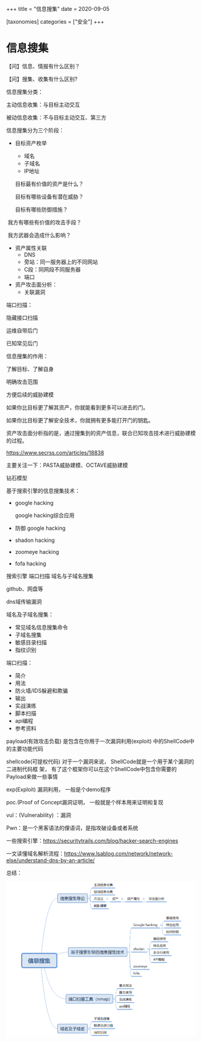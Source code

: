 +++
title = "信息搜集"
date = 2020-09-05

[taxonomies]
categories = ["安全"]
+++

# 信息搜集

【问】信息、情报有什么区别？

【问】搜集、收集有什么区别?
<!-- more -->

信息搜集分类：

主动信息收集：与目标主动交互

被动信息收集：不与目标主动交互、第三方



信息搜集分为三个阶段：

- 目标资产枚举

  - 域名
  - 子域名
  - IP地址

  目标最有价值的资产是什么？

  目标有哪些设备有潜在威胁？

  目标有哪些防御措施？

​	   我方有哪些有价值的攻击手段？

​	   我方武器会造成什么影响？

- 资产属性关联
  - DNS
  - 旁站：同一服务器上的不同网站
  - C段：同网段不同服务器
  - 端口
- 资产攻击面分析：
  - 关联漏洞



端口扫描：

隐藏接口扫描

运维自带后门

已知常见后门



信息搜集的作用：

了解目标、了解自身

明确攻击范围

方便后续的威胁建模





如果你比目标更了解其资产，你就能看到更多可以进去的门。

如果你比目标更了解安全技术，你就拥有更多能打开门的钥匙。



资产攻击面分析指的是，通过搜集到的资产信息，联合已知攻击技术进行威胁建模的过程。



https://www.secrss.com/articles/18838



主要关注一下：PASTA威胁建模、OCTAVE威胁建模



钻石模型





基于搜索引擎的信息搜集技术：

- google hacking

  google hacking综合应用

- 防御 google hacking

- shadon hacking 

- zoomeye hacking

- fofa hacking



搜索引擎
		端口扫描
		域名与子域名搜集



github、网盘等



dns域传输漏洞



域名及子域名搜集：

- 常见域名信息搜集命令
- 子域名搜集
- 敏感目录扫描
- 指纹识别



端口扫描：

- 简介
- 用法
- 防火墙/IDS躲避和欺骗
- 输出
- 实战演练
- 脚本扫描
- api编程
- 参考资料





payload(有效攻击负载) 是包含在你用于一次漏洞利用(exploit) 中的ShellCode中的主要功能代码

shellcode(可提权代码) 对于一个漏洞来说， ShellCode就是一个用于某个漏洞的二进制代码框  架， 有了这个框架你可以在这个ShellCode中包含你需要的Payload来做一些事情 

exp(Exploit) 漏洞利用， 一般是个demo程序 

poc.(Proof of Concept漏洞证明， 一般就是个样本用来证明和复现  

vul：(Vulnerability) ：漏洞  

Pwn：是一个黑客语法的俚语词，是指攻破设备或者系统  



一些搜索引擎：https://securitytrails.com/blog/hacker-search-engines

一文读懂域名解析流程：https://www.lsablog.com/network/network-else/understand-dns-by-an-article/





总结：

![Snipaste_2020-09-05_17-53-55](images/信息搜集/Snipaste_2020-09-05_17-53-55.png)